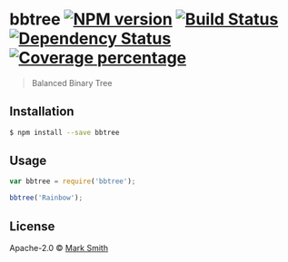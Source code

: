 # bbtree [![NPM version][npm-image]][npm-url] [![Build Status][travis-image]][travis-url] [![Dependency Status][daviddm-image]][daviddm-url] [![Coverage percentage][coveralls-image]][coveralls-url]
> Balanced Binary Tree

## Installation

```sh
$ npm install --save bbtree
```

## Usage

```js
var bbtree = require('bbtree');

bbtree('Rainbow');
```
## License

Apache-2.0 © [Mark Smith]()


[npm-image]: https://badge.fury.io/js/bbtree.svg
[npm-url]: https://npmjs.org/package/bbtree
[travis-image]: https://travis-ci.org/aardmark/bbtree.svg?branch=master
[travis-url]: https://travis-ci.org/aardmark/bbtree
[daviddm-image]: https://david-dm.org/aardmark/bbtree.svg?theme=shields.io
[daviddm-url]: https://david-dm.org/aardmark/bbtree
[coveralls-image]: https://coveralls.io/repos/aardmark/bbtree/badge.svg
[coveralls-url]: https://coveralls.io/r/aardmark/bbtree
